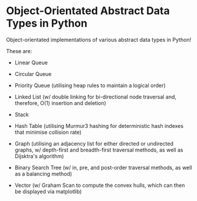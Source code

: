 # Object-Orientated Abstract Data Types in Python
Object-orientated implementations of various abstract data types in Python!

These are:

- Linear Queue

- Circular Queue

- Priority Queue (utilising heap rules to maintain a logical order)

- Linked List (w/ double linking for bi-directional node traversal and, therefore, O(1) insertion and deletion)

- Stack

- Hash Table (utilising Murmur3 hashing for deterministic hash indexes that minimise collision rate)

- Graph (utilising an adjacency list for either directed or undirected graphs, w/ depth-first and breadth-first traversal methods, as well as Dijsktra's algorithm)

- Binary Search Tree (w/ in, pre, and post-order traversal methods, as well as a balancing method)

- Vector (w/ Graham Scan to compute the convex hulls, which can then be displayed via matplotlib)
